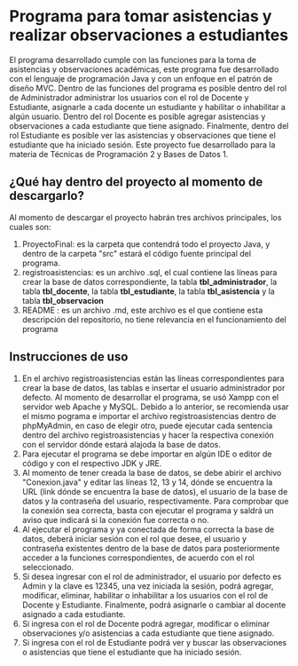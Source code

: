 # Programa para tomar asistencias y realizar observaciones a estudiantes
El programa desarrollado cumple con las funciones para la toma de asistencias y observaciones académicas, este programa fue desarrollado con el lenguaje de programación Java y con un enfoque en el patrón de diseño MVC. Dentro de las funciones del programa es posible dentro del rol de Administrador administrar los usuarios con el rol de Docente y Estudiante, asignarle a cada docente un estudiante y habilitar o inhabilitar a algún usuario. Dentro del rol Docente es posible agregar asistencias y observaciones a cada estudiante que tiene asignado. Finalmente, dentro del rol Estudiante es posible ver las asistencias y observaciones que tiene el estudiante que ha iniciado sesión. Este proyecto fue desarrollado para la materia de Técnicas de Programación 2 y Bases de Datos 1.

## ¿Qué hay dentro del proyecto al momento de descargarlo?
Al momento de descargar el proyecto habrán tres archivos principales, los cuales son:  
1. ProyectoFinal: es la carpeta que contendrá todo el proyecto Java, y dentro de la carpeta "src" estará el código fuente principal del programa.
2. registroasistencias: es un archivo .sql, el cual contiene las líneas para crear la base de datos correspondiente, la tabla **tbl_administrador**, la tabla **tbl_docente**, la tabla **tbl_estudiante**, la tabla **tbl_asistencia** y la tabla **tbl_observacion**
3. README : es un archivo .md, este archivo es el que contiene esta descripción del repositorio, no tiene relevancia en el funcionamiento del programa

## Instrucciones de uso
1. En el archivo registroasistencias están las líneas correspondientes para crear la base de datos, las tablas e insertar el usuario administrador por defecto. Al momento de desarrollar el programa, se usó Xampp con el servidor web Apache y MySQL. Debido a lo anterior, se recomienda usar el mismo pograma e importar el archivo registroasistencias dentro de phpMyAdmin, en caso de elegir otro, puede ejecutar cada sentencia dentro del archivo registroasistencias y hacer la respectiva conexión con el servidor dónde estará alajoda la base de datos.
2. Para ejecutar el programa se debe importar en algún IDE o editor de código y con el respectivo JDK y JRE.
3. Al momento de tener creada la base de datos, se debe abirir el archivo "Conexion.java" y editar las líneas 12, 13 y 14, dónde se encuentra la URL (link dónde se encuentra la base de datos), el usuario de la base de datos y la contraseña del usuario, respectivamente. Para comprobar que la conexión sea correcta, basta con ejecutar el programa y saldrá un aviso que indicará si la conexión fue correcta o no.
4. Al ejecutar el programa y ya conectada de forma correcta la base de datos, deberá iniciar sesión con el rol que desee, el usuario y contraseña existentes dentro de la base de datos para posteriormente acceder a la funciones correspondientes, de acuerdo con el rol seleccionado.
5. Si desea ingresar con el rol de administrador, el usuario por defecto es Admin y la clave es 12345, una vez iniciada la sesión, podrá agregar, modificar, eliminar, habilitar o inhabilitar a los usuarios con el rol de Docente y Estudiante. Finalmente, podrá asignarle o cambiar al docente asignado a cada estudiante.
6. Si ingresa con el rol de Docente podrá agregar, modificar o eliminar observaciones y/o asistencias a cada estudiante que tiene asignado.
7. Si ingresa con el rol de Estudiante podrá ver y buscar las observaciones o asistencias que tiene el estudiante que ha iniciado sesión.
